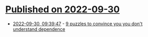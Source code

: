 # [Published on 2022-09-30](index.md)

* [2022-09-30, 09:39:47](https://lobste.rs/s/qywir0/9_puzzles_convince_you_you_don_t) - [9 puzzles to convince you you don't understand dependence](https://www.pathsensitive.com/2022/09/bet-you-cant-solve-these-9-dependency.html)
